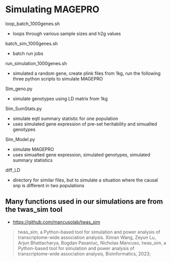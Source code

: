 # Simulating MAGEPRO

loop_batch_1000genes.sh
- loops through various sample sizes and h2g values

batch_sim_1000genes.sh
- batch run jobs

run_simulation_1000genes.sh
- simulated a random gene, create plink files from 1kg, run the following three python scripts to simulate MAGEPRO

Sim_geno.py
- simulate genotypes using LD matrix from 1kg

Sim_SumStats.py
- simulate eqtl summary statistic for one population 
- uses simulated gene expression of pre-set heritability and simualted genotypes

Sim_Model.py
- simulate MAGEPRO 
- uses simualted gene expression, simulated genotypes, simulated summary statistics

diff_LD 
- directory for similar files, but to simulate a situation where the causal snp is different in two populations 

## Many functions used in our simulations are from the twas_sim tool 
- https://github.com/mancusolab/twas_sim
> twas_sim, a Python-based tool for simulation and power analysis of transcriptome-wide association analysis. Xinran Wang, Zeyun Lu, Arjun Bhattacharya, Bogdan Pasaniuc, Nicholas Mancuso, twas_sim, a Python-based tool for simulation and power analysis of transcriptome-wide association analysis, Bioinformatics, 2023;
